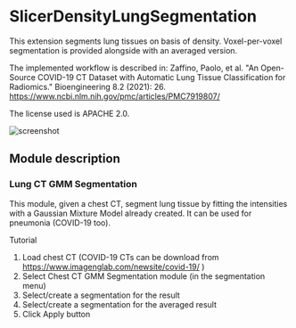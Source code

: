 # SlicerDensityLungSegmentation
This extension segments lung tissues on basis of density.
Voxel-per-voxel segmentation is provided alongside with an averaged version.

The implemented workflow is described in:
Zaffino, Paolo, et al. "An Open-Source COVID-19 CT Dataset with Automatic Lung Tissue Classification for Radiomics." Bioengineering 8.2 (2021): 26.
https://www.ncbi.nlm.nih.gov/pmc/articles/PMC7919807/

The license used is APACHE 2.0.

![screenshot](https://raw.githubusercontent.com/pzaffino/SlicerDensityLungSegmentation/main/DensityLungSegmentation_screenshot.png)

## Module description

### Lung CT GMM Segmentation

This module, given a chest CT, segment lung tissue by fitting the intensities with a Gaussian Mixture Model already created. It can be used for pneumonia (COVID-19 too).

Tutorial

1. Load chest CT (COVID-19 CTs can be download from https://www.imagenglab.com/newsite/covid-19/ )
2. Select Chest CT GMM Segmentation module (in the segmentation menu)
3. Select/create a segmentation for the result
4. Select/create a segmentation for the averaged result
5. Click Apply button
